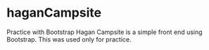 # haganCampsite
Practice with Bootstrap
Hagan Campsite is a simple front end using Bootstrap. 
This was used only for practice. 
